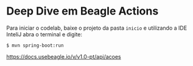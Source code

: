 # Deep Dive em Beagle Actions

Para iniciar o codelab, baixe o projeto da pasta `inicio` e utilizando a IDE InteliJ abra o terminal e digite:

```
$ mvn spring-boot:run
```
https://docs.usebeagle.io/v/v1.0-pt/api/acoes
